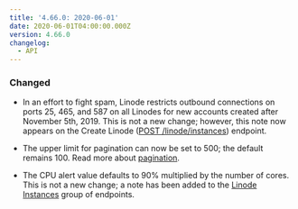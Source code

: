 ```yaml
---
title: '4.66.0: 2020-06-01'
date: 2020-06-01T04:00:00.000Z
version: 4.66.0
changelog:
  - API
---
```


### Changed

- In an effort to fight spam, Linode restricts outbound connections on ports 25, 465, and 587 on all Linodes for new accounts created after November 5th, 2019. This is not a new change; however, this note now appears on the Create Linode ([POST /linode/instances](/api/v4/linode-instances/#post)) endpoint.

- The upper limit for pagination can now be set to 500; the default remains 100. Read more about [pagination](/api/v4/#pagination).

- The CPU alert value defaults to 90% multiplied by the number of cores. This is not a new change; a note has been added to the [Linode Instances](/api/v4/linode-instances) group of endpoints.